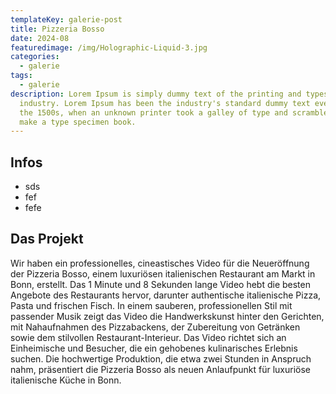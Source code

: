 ```yaml
---
templateKey: galerie-post
title: Pizzeria Bosso
date: 2024-08
featuredimage: /img/Holographic-Liquid-3.jpg
categories:
  - galerie
tags:
  - galerie
description: Lorem Ipsum is simply dummy text of the printing and typesetting
  industry. Lorem Ipsum has been the industry's standard dummy text ever since
  the 1500s, when an unknown printer took a galley of type and scrambled it to
  make a type specimen book.
---
```

## Infos

- sds
- fef
- fefe
## Das Projekt

Wir haben ein professionelles, cineastisches Video für die Neueröffnung der Pizzeria Bosso, einem luxuriösen italienischen Restaurant am Markt in Bonn, erstellt. Das 1 Minute und 8 Sekunden lange Video hebt die besten Angebote des Restaurants hervor, darunter authentische italienische Pizza, Pasta und frischen Fisch. In einem sauberen, professionellen Stil mit passender Musik zeigt das Video die Handwerkskunst hinter den Gerichten, mit Nahaufnahmen des Pizzabackens, der Zubereitung von Getränken sowie dem stilvollen Restaurant-Interieur. Das Video richtet sich an Einheimische und Besucher, die ein gehobenes kulinarisches Erlebnis suchen. Die hochwertige Produktion, die etwa zwei Stunden in Anspruch nahm, präsentiert die Pizzeria Bosso als neuen Anlaufpunkt für luxuriöse italienische Küche in Bonn.


